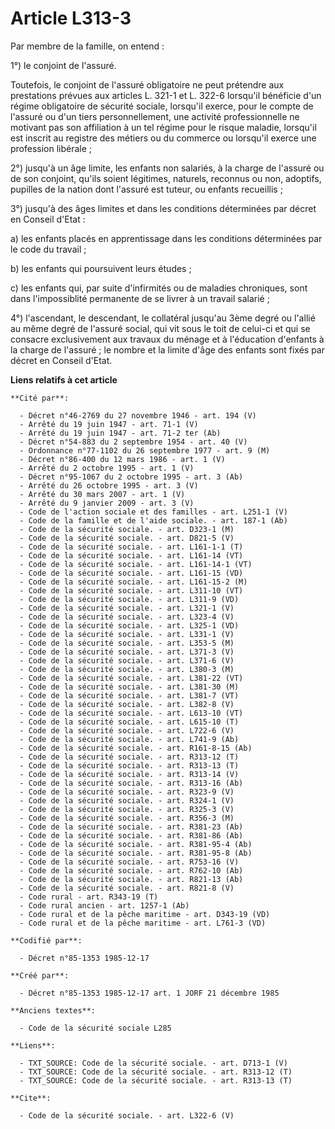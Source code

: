 # Article L313-3

Par membre de la famille, on entend : 

1°) le conjoint de l'assuré. 

Toutefois, le conjoint de l'assuré obligatoire ne peut prétendre aux prestations prévues aux articles L. 321-1 et L. 322-6
lorsqu'il bénéficie d'un régime obligatoire de sécurité sociale, lorsqu'il exerce, pour le compte de l'assuré ou d'un tiers
personnellement, une activité professionnelle ne motivant pas son affiliation à un tel régime pour le risque maladie,
lorsqu'il est inscrit au registre des métiers ou du commerce ou lorsqu'il exerce une profession libérale ; 

2°) jusqu'à un âge limite, les enfants non salariés, à la charge de l'assuré ou de son conjoint, qu'ils soient légitimes,
naturels, reconnus ou non, adoptifs, pupilles de la nation dont l'assuré est tuteur, ou enfants recueillis ; 

3°) jusqu'à des âges limites et dans les conditions déterminées par décret en Conseil d'Etat : 

a) les enfants placés en apprentissage dans les conditions déterminées par le code du travail ; 

b) les enfants qui poursuivent leurs études ; 

c) les enfants qui, par suite d'infirmités ou de maladies chroniques, sont dans l'impossiblité permanente de se livrer à un
travail salarié ; 

4°) l'ascendant, le descendant, le collatéral jusqu'au 3ème degré ou l'allié au même degré de l'assuré social, qui vit sous
le toit de celui-ci et qui se consacre exclusivement aux travaux du ménage et à l'éducation d'enfants à la charge de
l'assuré ; le nombre et la limite d'âge des enfants sont fixés par décret en Conseil d'Etat.

**Liens relatifs à cet article**

	**Cité par**:

	  - Décret n°46-2769 du 27 novembre 1946 - art. 194 (V)
	  - Arrêté du 19 juin 1947 - art. 71-1 (V)
	  - Arrêté du 19 juin 1947 - art. 71-2 ter (Ab)
	  - Décret n°54-883 du 2 septembre 1954 - art. 40 (V)
	  - Ordonnance n°77-1102 du 26 septembre 1977 - art. 9 (M)
	  - Décret n°86-400 du 12 mars 1986 - art. 1 (V)
	  - Arrêté du 2 octobre 1995 - art. 1 (V)
	  - Décret n°95-1067 du 2 octobre 1995 - art. 3 (Ab)
	  - Arrêté du 26 octobre 1995 - art. 3 (V)
	  - Arrêté du 30 mars 2007 - art. 1 (V)
	  - Arrêté du 9 janvier 2009 - art. 3 (V)
	  - Code de l'action sociale et des familles - art. L251-1 (V)
	  - Code de la famille et de l'aide sociale. - art. 187-1 (Ab)
	  - Code de la sécurité sociale. - art. D323-1 (M)
	  - Code de la sécurité sociale. - art. D821-5 (V)
	  - Code de la sécurité sociale. - art. L161-1-1 (T)
	  - Code de la sécurité sociale. - art. L161-14 (VT)
	  - Code de la sécurité sociale. - art. L161-14-1 (VT)
	  - Code de la sécurité sociale. - art. L161-15 (VD)
	  - Code de la sécurité sociale. - art. L161-15-2 (M)
	  - Code de la sécurité sociale. - art. L311-10 (VT)
	  - Code de la sécurité sociale. - art. L311-9 (VD)
	  - Code de la sécurité sociale. - art. L321-1 (V)
	  - Code de la sécurité sociale. - art. L323-4 (V)
	  - Code de la sécurité sociale. - art. L325-1 (VD)
	  - Code de la sécurité sociale. - art. L331-1 (V)
	  - Code de la sécurité sociale. - art. L353-5 (M)
	  - Code de la sécurité sociale. - art. L371-3 (V)
	  - Code de la sécurité sociale. - art. L371-6 (V)
	  - Code de la sécurité sociale. - art. L380-3 (M)
	  - Code de la sécurité sociale. - art. L381-22 (VT)
	  - Code de la sécurité sociale. - art. L381-30 (M)
	  - Code de la sécurité sociale. - art. L381-7 (VT)
	  - Code de la sécurité sociale. - art. L382-8 (V)
	  - Code de la sécurité sociale. - art. L613-10 (VT)
	  - Code de la sécurité sociale. - art. L615-10 (T)
	  - Code de la sécurité sociale. - art. L722-6 (V)
	  - Code de la sécurité sociale. - art. L741-9 (Ab)
	  - Code de la sécurité sociale. - art. R161-8-15 (Ab)
	  - Code de la sécurité sociale. - art. R313-12 (T)
	  - Code de la sécurité sociale. - art. R313-13 (T)
	  - Code de la sécurité sociale. - art. R313-14 (V)
	  - Code de la sécurité sociale. - art. R313-16 (Ab)
	  - Code de la sécurité sociale. - art. R323-9 (V)
	  - Code de la sécurité sociale. - art. R324-1 (V)
	  - Code de la sécurité sociale. - art. R325-3 (V)
	  - Code de la sécurité sociale. - art. R356-3 (M)
	  - Code de la sécurité sociale. - art. R381-23 (Ab)
	  - Code de la sécurité sociale. - art. R381-86 (Ab)
	  - Code de la sécurité sociale. - art. R381-95-4 (Ab)
	  - Code de la sécurité sociale. - art. R381-95-8 (Ab)
	  - Code de la sécurité sociale. - art. R753-16 (V)
	  - Code de la sécurité sociale. - art. R762-10 (Ab)
	  - Code de la sécurité sociale. - art. R821-13 (Ab)
	  - Code de la sécurité sociale. - art. R821-8 (V)
	  - Code rural - art. R343-19 (T)
	  - Code rural ancien - art. 1257-1 (Ab)
	  - Code rural et de la pêche maritime - art. D343-19 (VD)
	  - Code rural et de la pêche maritime - art. L761-3 (VD)

	**Codifié par**:

	  - Décret n°85-1353 1985-12-17

	**Créé par**:

	  - Décret n°85-1353 1985-12-17 art. 1 JORF 21 décembre 1985

	**Anciens textes**:

	  - Code de la sécurité sociale L285

	**Liens**:

	  - TXT_SOURCE: Code de la sécurité sociale. - art. D713-1 (V)
	  - TXT_SOURCE: Code de la sécurité sociale. - art. R313-12 (T)
	  - TXT_SOURCE: Code de la sécurité sociale. - art. R313-13 (T)

	**Cite**:

	  - Code de la sécurité sociale. - art. L322-6 (V)
